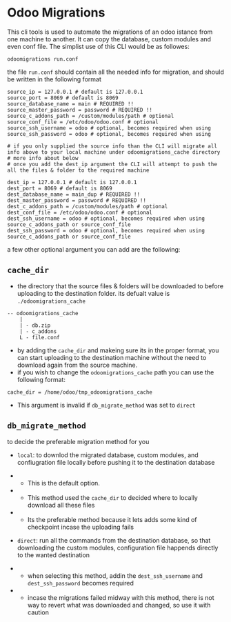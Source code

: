 # Odoo Migrations
This cli tools is used to automate the migrations of an odoo istance from one machine to another. It can copy the database, custom modules and even conf file.
The simplist use of this CLI would be as followes:
```
odoomigrations run.conf
```

the file `run.conf` should contain all the needed info for migration, and should be written in the following format

```
source_ip = 127.0.0.1 # default is 127.0.0.1
source_port = 8069 # default is 8069
source_database_name = main # REQUIRED !!
source_master_password = password # REQUIRED !!
source_c_addons_path = /custom/modules/path # optional
source_conf_file = /etc/odoo/odoo.conf # optional
source_ssh_username = odoo # optional, becomes required when using
source_ssh_password = odoo # optional, becomes required when using

# if you only supplied the source info than the CLI will migrate all info above to your local machine under odoomigrations_cache directory
# more info about below
# once you add the dest_ip argument the CLI will attempt to push the all the files & folder to the required machine

dest_ip = 127.0.0.1 # default is 127.0.0.1
dest_port = 8069 # default is 8069
dest_database_name = main_dup # REQUIRED !!
dest_master_password = password # REQUIRED !!
dest_c_addons_path = /custom/modules/path # optional
dest_conf_file = /etc/odoo/odoo.conf # optional
dest_ssh_username = odoo # optional, becomes required when using source_c_addons_path or source_conf_file
dest_ssh_password = odoo # optional, becomes required when using source_c_addons_path or source_conf_file
```

a few other optional argument you can add are the following:


## `cache_dir`
- the directory that the source files & folders will be downloaded to before uploading to the destination folder. its defualt value is `./odoomigrations_cache`
```
-- odoomigrations_cache
	|
	| - db.zip
	| - c_addons
	L - file.conf
```
- by adding the `cache_dir` and makeing sure its in the proper format, you can start uploading to the destination machine without the need to download again from the source machine.
- if you wish to change the `odoomigrations_cache` path you can use the following format:
```
cache_dir = /home/odoo/tmp_odoomigrations_cache
```
- This argument is invalid if `db_migrate_method` was set to `direct`


## `db_migrate_method`
to decide the preferable migration method for you
- `local`: to downlod the migrated database, custom modules, and confiugration file locally before pushing it to the destination database
- - This is the default option. 
- - This method used the `cache_dir` to decided where to locally download all these files
- - Its the preferable method because it lets adds some kind of checkpoint incase the uploading fails

- `direct`: run all the commands from the destination database, so that downloading the custom modules, configuration file happends directly to the wanted destination
- - when selecting this method, addin the `dest_ssh_username` and `dest_ssh_password` becomes required
- - incase the migrations failed midway with this method, there is not way to revert what was downloaded and changed, so use it with caution